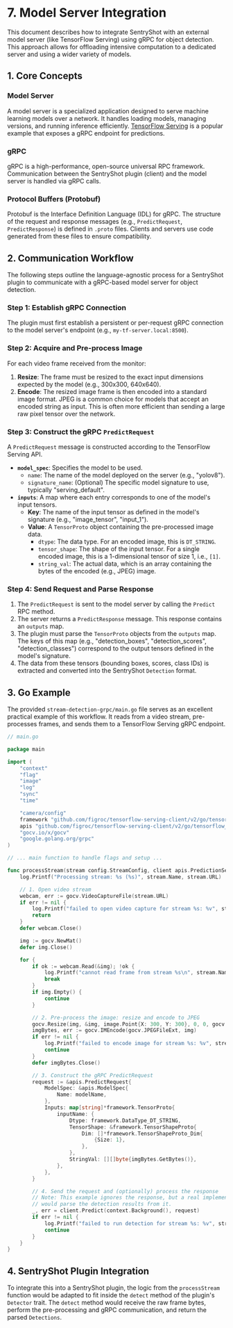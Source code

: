 # 7. Model Server Integration

This document describes how to integrate SentryShot with an external model server (like TensorFlow Serving) using gRPC for object detection. This approach allows for offloading intensive computation to a dedicated server and using a wider variety of models.

## 1. Core Concepts

### Model Server
A model server is a specialized application designed to serve machine learning models over a network. It handles loading models, managing versions, and running inference efficiently. [TensorFlow Serving](https://www.tensorflow.org/tfx/guide/serving) is a popular example that exposes a gRPC endpoint for predictions.

### gRPC
gRPC is a high-performance, open-source universal RPC framework. Communication between the SentryShot plugin (client) and the model server is handled via gRPC calls.

### Protocol Buffers (Protobuf)
Protobuf is the Interface Definition Language (IDL) for gRPC. The structure of the request and response messages (e.g., `PredictRequest`, `PredictResponse`) is defined in `.proto` files. Clients and servers use code generated from these files to ensure compatibility.

## 2. Communication Workflow

The following steps outline the language-agnostic process for a SentryShot plugin to communicate with a gRPC-based model server for object detection.

### Step 1: Establish gRPC Connection
The plugin must first establish a persistent or per-request gRPC connection to the model server's endpoint (e.g., `my-tf-server.local:8500`).

### Step 2: Acquire and Pre-process Image
For each video frame received from the monitor:
1.  **Resize**: The frame must be resized to the exact input dimensions expected by the model (e.g., 300x300, 640x640).
2.  **Encode**: The resized image frame is then encoded into a standard image format. JPEG is a common choice for models that accept an encoded string as input. This is often more efficient than sending a large raw pixel tensor over the network.

### Step 3: Construct the gRPC `PredictRequest`
A `PredictRequest` message is constructed according to the TensorFlow Serving API.

*   **`model_spec`**: Specifies the model to be used.
    *   `name`: The name of the model deployed on the server (e.g., "yolov8").
    *   `signature_name`: (Optional) The specific model signature to use, typically "serving_default".
*   **`inputs`**: A map where each entry corresponds to one of the model's input tensors.
    *   **Key**: The name of the input tensor as defined in the model's signature (e.g., "image_tensor", "input_1").
    *   **Value**: A `TensorProto` object containing the pre-processed image data.
        *   `dtype`: The data type. For an encoded image, this is `DT_STRING`.
        *   `tensor_shape`: The shape of the input tensor. For a single encoded image, this is a 1-dimensional tensor of size 1, i.e., `[1]`.
        *   `string_val`: The actual data, which is an array containing the bytes of the encoded (e.g., JPEG) image.

### Step 4: Send Request and Parse Response
1.  The `PredictRequest` is sent to the model server by calling the `Predict` RPC method.
2.  The server returns a `PredictResponse` message. This response contains an `outputs` map.
3.  The plugin must parse the `TensorProto` objects from the `outputs` map. The keys of this map (e.g., "detection_boxes", "detection_scores", "detection_classes") correspond to the output tensors defined in the model's signature.
4.  The data from these tensors (bounding boxes, scores, class IDs) is extracted and converted into the SentryShot `Detection` format.

## 3. Go Example

The provided `stream-detection-grpc/main.go` file serves as an excellent practical example of this workflow. It reads from a video stream, pre-processes frames, and sends them to a TensorFlow Serving gRPC endpoint.

```go
// main.go

package main

import (
	"context"
	"flag"
	"image"
	"log"
	"sync"
	"time"

	"camera/config"
	framework "github.com/figroc/tensorflow-serving-client/v2/go/tensorflow/core/framework"
	apis "github.com/figroc/tensorflow-serving-client/v2/go/tensorflow_serving/apis"
	"gocv.io/x/gocv"
	"google.golang.org/grpc"
)

// ... main function to handle flags and setup ...

func processStream(stream config.StreamConfig, client apis.PredictionServiceClient, modelName, inputName string) {
	log.Printf("Processing stream: %s (%s)", stream.Name, stream.URL)

	// 1. Open video stream
	webcam, err := gocv.VideoCaptureFile(stream.URL)
	if err != nil {
		log.Printf("failed to open video capture for stream %s: %v", stream.Name, err)
		return
	}
	defer webcam.Close()

	img := gocv.NewMat()
	defer img.Close()

	for {
		if ok := webcam.Read(&img); !ok {
			log.Printf("cannot read frame from stream %s\n", stream.Name)
			break
		}
		if img.Empty() {
			continue
		}

		// 2. Pre-process the image: resize and encode to JPEG
		gocv.Resize(img, &img, image.Point{X: 300, Y: 300}, 0, 0, gocv.InterpolationDefault)
		imgBytes, err := gocv.IMEncode(gocv.JPEGFileExt, img)
		if err != nil {
			log.Printf("failed to encode image for stream %s: %v", stream.Name, err)
			continue
		}
		defer imgBytes.Close()

		// 3. Construct the gRPC PredictRequest
		request := &apis.PredictRequest{
			ModelSpec: &apis.ModelSpec{
				Name: modelName,
			},
			Inputs: map[string]*framework.TensorProto{
				inputName: {
					Dtype: framework.DataType_DT_STRING,
					TensorShape: &framework.TensorShapeProto{
						Dim: []*framework.TensorShapeProto_Dim{
							{Size: 1},
						},
					},
					StringVal: [][]byte{imgBytes.GetBytes()},
				},
			},
		}

		// 4. Send the request and (optionally) process the response
		// Note: This example ignores the response, but a real implementation
		// would parse the detection results from it.
		_, err = client.Predict(context.Background(), request)
		if err != nil {
			log.Printf("failed to run detection for stream %s: %v", stream.Name, err)
			continue
		}
	}
}
```

## 4. SentryShot Plugin Integration

To integrate this into a SentryShot plugin, the logic from the `processStream` function would be adapted to fit inside the `detect` method of the plugin's `Detector` trait. The `detect` method would receive the raw frame bytes, perform the pre-processing and gRPC communication, and return the parsed `Detections`.
